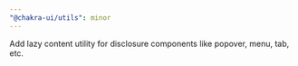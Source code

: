 ```yaml
---
"@chakra-ui/utils": minor
---
```


Add lazy content utility for disclosure components like popover, menu, tab, etc.
